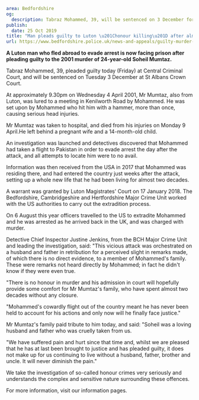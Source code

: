 ```yaml
area: Bedfordshire
og:
  description: Tabraz Mohammed, 39, will be sentenced on 3 December for the 2001 murder of 24-year-old Soheil Mumtaz.
publish:
  date: 25 Oct 2019
title: "Man pleads guilty to Luton \u201Chonour killing\u201D after almost 20 years"
url: https://www.bedfordshire.police.uk/news-and-appeals/guilty-murder-mumtaz2001-oct2019
```

**A Luton man who fled abroad to evade arrest is now facing prison after pleading guilty to the 2001 murder of 24-year-old Soheil Mumtaz.**

Tabraz Mohammed, 39, pleaded guilty today (Friday) at Central Criminal Court, and will be sentenced on Tuesday 3 December at St Albans Crown Court.

At approximately 9.30pm on Wednesday 4 April 2001, Mr Mumtaz, also from Luton, was lured to a meeting in Kenilworth Road by Mohammed. He was set upon by Mohammed who hit him with a hammer, more than once, causing serious head injuries.

Mr Mumtaz was taken to hospital, and died from his injuries on Monday 9 April.He left behind a pregnant wife and a 14-month-old child.

An investigation was launched and detectives discovered that Mohammed had taken a flight to Pakistan in order to evade arrest the day after the attack, and all attempts to locate him were to no avail.

Information was then received from the USA in 2017 that Mohammed was residing there, and had entered the country just weeks after the attack, setting up a whole new life that he had been living for almost two decades.

A warrant was granted by Luton Magistrates' Court on 17 January 2018. The Bedfordshire, Cambridgeshire and Hertfordshire Major Crime Unit worked with the US authorities to carry out the extradition process.

On 6 August this year officers travelled to the US to extradite Mohammed and he was arrested as he arrived back in the UK, and was charged with murder.

Detective Chief Inspector Justine Jenkins, from the BCH Major Crime Unit and leading the investigation, said: "This vicious attack was orchestrated on a husband and father in retribution for a perceived slight in remarks made, of which there is no direct evidence, to a member of Mohammed's family. These were remarks not heard directly by Mohammed; in fact he didn't know if they were even true.

"There is no honour in murder and his admission in court will hopefully provide some comfort for Mr Mumtaz's family, who have spent almost two decades without any closure.

"Mohammed's cowardly flight out of the country meant he has never been held to account for his actions and only now will he finally face justice."

Mr Mumtaz's family paid tribute to him today, and said: "Soheil was a loving husband and father who was cruelly taken from us.

"We have suffered pain and hurt since that time and, whilst we are pleased that he has at last been brought to justice and has pleaded guilty, it does not make up for us continuing to live without a husband, father, brother and uncle. It will never diminish the pain."

We take the investigation of so-called honour crimes very seriously and understands the complex and sensitive nature surrounding these offences.

For more information, visit our information pages.
